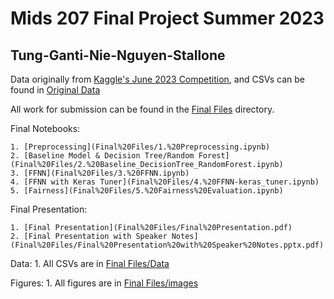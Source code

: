 # Mids 207 Final Project Summer 2023
## Tung-Ganti-Nie-Nguyen-Stallone

Data originally from [Kaggle's June 2023 Competition](https://www.kaggle.com/competitions/icr-identify-age-related-conditions/data), and CSVs can be found in [Original Data](Original%20Data)


All work for submission can be found in the [Final Files](Final%20Files) directory.

Final Notebooks:

    1. [Preprocessing](Final%20Files/1.%20Preprocessing.ipynb)
    2. [Baseline Model & Decision Tree/Random Forest](Final%20Files/2.%20Baseline_DecisionTree_RandomForest.ipynb)
    3. [FFNN](Final%20Files/3.%20FFNN.ipynb)
    4. [FFNN with Keras Tuner](Final%20Files/4.%20FFNN-keras_tuner.ipynb)
    5. [Fairness](Final%20Files/5.%20Fairness%20Evaluation.ipynb)

Final Presentation:

    1. [Final Presentation](Final%20Files/Final%20Presentation.pdf)
    2. [Final Presentation with Speaker Notes](Final%20Files/Final%20Presentation%20with%20Speaker%20Notes.pptx.pdf)

Data:
    1. All CSVs are in [Final Files/Data](Final%20Files/data)

Figures:
    1. All figures are in [Final Files/images](Final%20Files/images)
